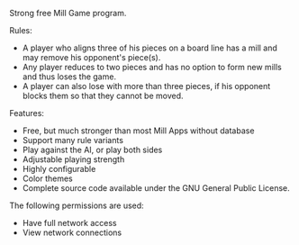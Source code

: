 Strong free Mill Game program.

Rules:
- A player who aligns three of his pieces on a board line has a mill and may remove his opponent's piece(s). 
- Any player reduces to two pieces and has no option to form new mills and thus loses the game. 
- A player can also lose with more than three pieces, if his opponent blocks them so that they cannot be moved.

Features:
- Free, but much stronger than most Mill Apps without database
- Support many rule variants
- Play against the AI, or play both sides
- Adjustable playing strength
- Highly configurable
- Color themes
- Complete source code available under the GNU General Public License.

The following permissions are used:
- Have full network access
- View network connections